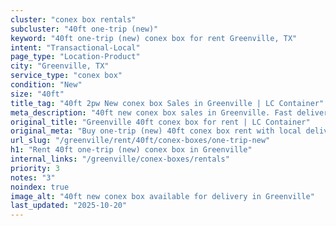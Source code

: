 ```yaml
---
cluster: "conex box rentals"
subcluster: "40ft one-trip (new)"
keyword: "40ft one-trip (new) conex box for rent Greenville, TX"
intent: "Transactional-Local"
page_type: "Location-Product"
city: "Greenville, TX"
service_type: "conex box"
condition: "New"
size: "40ft"
title_tag: "40ft 2pw New conex box Sales in Greenville | LC Container"
meta_description: "40ft new conex box sales in Greenville. Fast delivery, competitive pricing. Serving conex boxes area. Quote ID: W1U. Call (214) 524-4168 for your free quote today."
original_title: "Greenville 40ft conex box for rent | LC Container"
original_meta: "Buy one-trip (new) 40ft conex box rent with local delivery in Greenville, TX. LC Container — local Since 2003. Request a fast quote today."
url_slug: "/greenville/rent/40ft/conex-boxes/one-trip-new"
h1: "Rent 40ft one-trip (new) conex box in Greenville"
internal_links: "/greenville/conex-boxes/rentals"
priority: 3
notes: "3"
noindex: true
image_alt: "40ft new conex box available for delivery in Greenville"
last_updated: "2025-10-20"
---
```


<!-- TODO: Add unique city/inventory copy, images, and internal links here. -->
